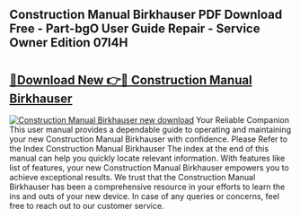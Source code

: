 ## Construction Manual Birkhauser PDF Download Free - Part-bgO User Guide Repair - Service Owner Edition 07I4H

# <h2><a href="http://bc6543.oget.top/?id=Construction+Manual+Birkhauser">🔗Download New 👉🔴 Construction Manual Birkhauser</a></h2>

[![Construction Manual Birkhauser new download](https://i.imgur.com/5g1atiW.png)](http://bc6543.oget.top/?id=Construction+Manual+Birkhauser)
Your Reliable Companion This user manual provides a dependable guide to operating and maintaining your new Construction Manual Birkhauser with confidence. Please Refer to the Index Construction Manual Birkhauser The index at the end of this manual can help you quickly locate relevant information. With features like list of features, your new Construction Manual Birkhauser empowers you to achieve exceptional results. We trust that the Construction Manual Birkhauser has been a comprehensive resource in your efforts to learn the ins and outs of your new device. In case of any queries or concerns, feel free to reach out to our customer service.
